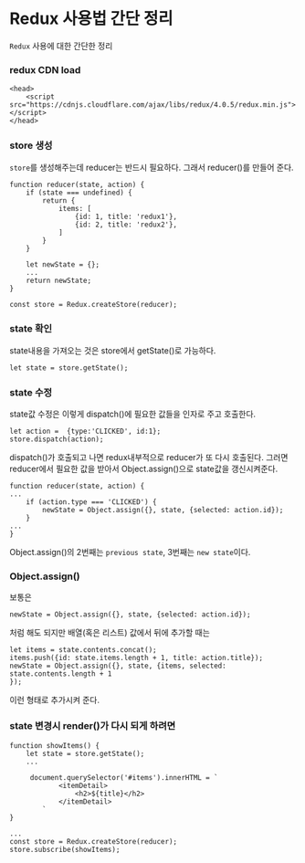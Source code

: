# Redux 사용법 간단 정리

`Redux` 사용에 대한 간단한 정리

### redux CDN load
```
<head>
	<script src="https://cdnjs.cloudflare.com/ajax/libs/redux/4.0.5/redux.min.js"></script>
</head>
```

### store 생성
`store`를 생성해주는데 reducer는 반드시 필요하다. 그래서 reducer()를 만들어 준다.
```
function reducer(state, action) {
    if (state === undefined) {
        return {
            items: [
                {id: 1, title: 'redux1'},
                {id: 2, title: 'redux2'},
            ]
        }
    }

    let newState = {};
    ...
    return newState;
}

const store = Redux.createStore(reducer);
```

### state 확인
state내용을 가져오는 것은 store에서 getState()로 가능하다.
```
let state = store.getState();
```

### state 수정
state값 수정은 이렇게 dispatch()에 필요한 값들을 인자로 주고 호출한다.


```
let action =  {type:'CLICKED', id:1};
store.dispatch(action);
```

dispatch()가 호출되고 나면 redux내부적으로 reducer가 또 다시 호출된다. 그러면 reducer에서 필요한 값을 받아서 Object.assign()으로 state값을 갱신시켜준다.
```
function reducer(state, action) {
...
	if (action.type === 'CLICKED') {
        newState = Object.assign({}, state, {selected: action.id});
    }
...
}
```
Object.assign()의 2번째는 `previous state`, 3번째는 `new state`이다.

### Object.assign()
보통은 
```
newState = Object.assign({}, state, {selected: action.id});
```
처럼 해도 되지만 배열(혹은 리스트) 값에서 뒤에 추가할 때는
```
let items = state.contents.concat();
items.push({id: state.items.length + 1, title: action.title});
newState = Object.assign({}, state, {items, selected: state.contents.length + 1
});
```
이런 형태로 추가시켜 준다.


### state 변경시 render()가 다시 되게 하려면

```
function showItems() {
	let state = store.getState();
	...

	 document.querySelector('#items').innerHTML = `
            <itemDetail>
                <h2>${title}</h2>
            </itemDetail>
        `
}

...
const store = Redux.createStore(reducer);
store.subscribe(showItems);
```



